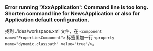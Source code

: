 ### Error running 'XxxApplication': Command line is too long. Shorten command line for NewsApplication or also for Application default configuration.
找到 ./idea/workspace.xml 文件，在 `<component name="PropertiesComponent">` 标签里加一行 `<property name="dynamic.classpath" value="true"/>`。